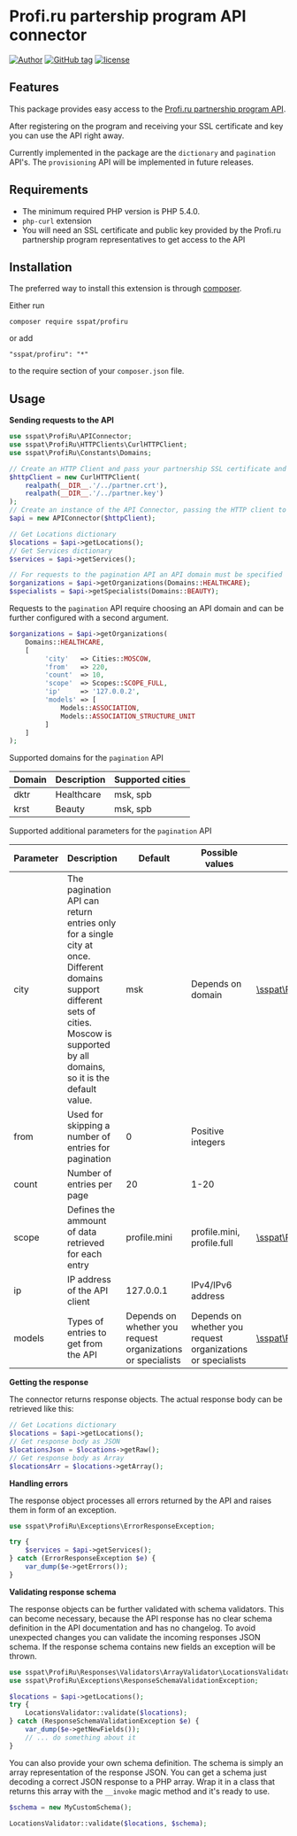 # Profi.ru partership program API connector
[![Author](https://img.shields.io/badge/author-@sspat-blue.svg?style=flat-square)](https://moikrug.ru/sspat)
[![GitHub tag](https://img.shields.io/github/tag/sspat/profiru.svg)]()
[![license](https://img.shields.io/github/license/mashape/apistatus.svg)](https://github.com/sspat/profiru/blob/master/LICENSE)

Features
--------
This package provides easy access to the [Profi.ru partnership program API](https://reg.profi.ru/partner/). 

After registering on the program and receiving your SSL certificate and key you 
can use the API right away.

Currently implemented in the package are the `dictionary` and `pagination` API's.
The `provisioning` API will be implemented in future releases. 

Requirements
------------
- The minimum required PHP version is PHP 5.4.0.
- `php-curl` extension
- You will need an SSL certificate and public key provided by the Profi.ru 
partnership program representatives to get access to the API

Installation
------------
The preferred way to install this extension is through [composer](http://getcomposer.org/download/).

Either run

```
composer require sspat/profiru
```

or add

```
"sspat/profiru": "*"
```

to the require section of your `composer.json` file.

Usage
-----
**Sending requests to the API** 
```php
use sspat\ProfiRu\APIConnector;
use sspat\ProfiRu\HTTPClients\CurlHTTPClient;
use sspat\ProfiRu\Constants\Domains;

// Create an HTTP Client and pass your partnership SSL certificate and key paths
$httpClient = new CurlHTTPClient(
    realpath(__DIR__.'/../partner.crt'),
    realpath(__DIR__.'/../partner.key')
);
// Create an instance of the API Connector, passing the HTTP client to it
$api = new APIConnector($httpClient);

// Get Locations dictionary
$locations = $api->getLocations();
// Get Services dictionary
$services = $api->getServices();

// For requests to the pagination API an API domain must be specified
$organizations = $api->getOrganizations(Domains::HEALTHCARE);
$specialists = $api->getSpecialists(Domains::BEAUTY);
```
Requests to the `pagination` API require choosing an API domain and can be further configured with a second argument.
```php
$organizations = $api->getOrganizations(
    Domains::HEALTHCARE,
    [
         'city'   => Cities::MOSCOW,
         'from'   => 220,
         'count'  => 10,
         'scope'  => Scopes::SCOPE_FULL,
         'ip'     => '127.0.0.2',
         'models' => [
             Models::ASSOCIATION,
             Models::ASSOCIATION_STRUCTURE_UNIT
         ]
    ]
);
```

Supported domains for the `pagination` API

| Domain | Description | Supported cities |
| --- | --- | --- |
| dktr | Healthcare | msk, spb |
| krst | Beauty | msk, spb |

Supported additional parameters for the `pagination` API

| Parameter | Description | Default | Possible values | Constant class |
| --- | --- | --- | --- | --- |
| city | The pagination API can return entries only for a single city at once. Different domains support different sets of cities. Moscow is supported by all domains, so it is the default value. | msk | Depends on domain | [\sspat\ProfiRu\Constants\Cities](https://github.com/sspat/profiru/blob/master/src/Constants/Cities.php) |   
| from | Used for skipping a number of entries for pagination | 0 | Positive integers | |
| count | Number of entries per page | 20 | 1-20 | |
| scope | Defines the ammount of data retrieved for each entry | profile.mini | profile.mini, profile.full | [\sspat\ProfiRu\Constants\Scopes](https://github.com/sspat/profiru/blob/master/src/Constants/Scopes.php) |
| ip | IP address of the API client | 127.0.0.1 | IPv4/IPv6 address | |
| models | Types of entries to get from the API | Depends on whether you request organizations or specialists | Depends on whether you request organizations or specialists | [\sspat\ProfiRu\Constants\Models](https://github.com/sspat/profiru/blob/master/src/Constants/Models.php) |

**Getting the response**

The connector returns response objects. The actual response body can be retrieved like this:
```php
// Get Locations dictionary
$locations = $api->getLocations();
// Get response body as JSON
$locationsJson = $locations->getRaw();
// Get response body as Array
$locationsArr = $locations->getArray();
```

**Handling errors**

The response object processes all errors returned by the API and raises them in form of an exception.
```php
use sspat\ProfiRu\Exceptions\ErrorResponseException;

try {
    $services = $api->getServices();
} catch (ErrorResponseException $e) {
    var_dump($e->getErrors());
}
```

**Validating response schema**

The response objects can be further validated with schema validators.
This can become necessary, because the API response has no clear schema definition in the API documentation and has no changelog. To avoid unexpected changes you can validate the incoming responses JSON schema.
If the response schema contains new fields an exception will be thrown.
```php
use sspat\ProfiRu\Responses\Validators\ArrayValidator\LocationsValidator;
use sspat\ProfiRu\Exceptions\ResponseSchemaValidationException;

$locations = $api->getLocations();
try {
    LocationsValidator::validate($locations);
} catch (ResponseSchemaValidationException $e) {
    var_dump($e->getNewFields());
    // ... do something about it
}
```
You can also provide your own schema definition. The schema is simply an array representation of the response
JSON. You can get a schema just decoding a correct JSON response to a PHP array. Wrap it in a class that returns 
this array with the `__invoke` magic method and it's ready to use.
```php
$schema = new MyCustomSchema();

LocationsValidator::validate($locations, $schema);
```